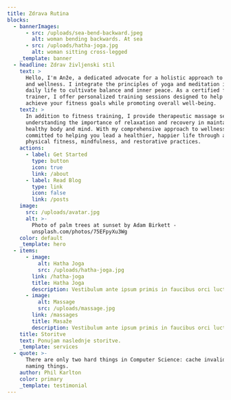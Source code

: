 ```yaml
---
title: Zdrava Rutina
blocks:
  - bannerImages:
      - src: /uploads/sea-bend-backward.jpeg
        alt: woman bending backwards. At sea
      - src: /uploads/hatha-joga.jpg
        alt: woman sitting cross-legged
    _template: banner
  - headline: Zdrav življenski stil
    text: >
      Hello, I'm Anže, a dedicated advocate for a holistic approach to health
      and wellness. I integrate the principles of yoga and meditation into my
      daily life to cultivate balance and inner peace. As a certified fitness
      trainer, I offer personalized training sessions designed to help you
      achieve your fitness goals while promoting overall well-being.
    text2: >
      In addition to fitness training, I provide therapeutic massage services,
      understanding the importance of relaxation and recovery in maintaining a
      healthy body and mind. With my comprehensive approach to wellness, I am
      committed to helping you lead a healthier, happier life through a blend of
      physical fitness, mindfulness, and restorative practices.
    actions:
      - label: Get Started
        type: button
        icon: true
        link: /about
      - label: Read Blog
        type: link
        icon: false
        link: /posts
    image:
      src: /uploads/avatar.jpg
      alt: >-
        Photo of palm trees at sunset by Adam Birkett -
        unsplash.com/photos/75EFpyXu3Wg
    color: default
    _template: hero
  - items:
      - image:
          alt: Hatha Joga
          src: /uploads/hatha-joga.jpg
        link: /hatha-joga
        title: Hatha Joga
        description: Vestibulum ante ipsum primis in faucibus orci luctus et ultrices.
      - image:
          alt: Massage
          src: /uploads/massage.jpg
        link: /massages
        title: Masaže
        description: Vestibulum ante ipsum primis in faucibus orci luctus et ultrices.
    title: Storitve
    text: Ponujam naslednje storitve.
    _template: services
  - quote: >-
      There are only two hard things in Computer Science: cache invalidation and
      naming things.
    author: Phil Karlton
    color: primary
    _template: testimonial
---
```

